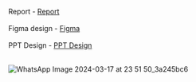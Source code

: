 Report - <a href="https://docs.google.com/document/d/1GPg0zAiwE0A0z9n381-AYssCkntHImyO2PXgGeToFY4">Report<a/><br/><br/>
Figma design - <a href="https://www.figma.com/file/ZdsaQ3T4rlTKmUhud4rZuV/Digital-Box?type=design&node-id=0-1&mode=design">Figma<a/><br/><br/>
PPT Design - <a href="https://www.canva.com/design/DAF_cj7JaCk/9A8gLASkrMzysRZrCx6MCQ/edit">PPT Design<a/><br/><br/>

![WhatsApp Image 2024-03-17 at 23 51 50_3a245bc6](https://github.com/Vaibhav240804/Hack-O-Hire/assets/101107216/d78724f9-3372-46a0-97a5-0dbb8d8acfbe)
